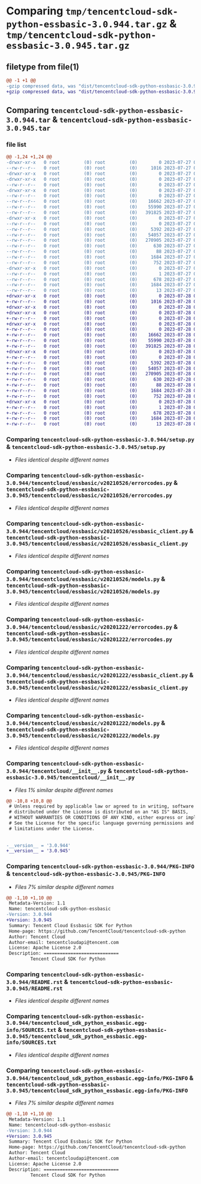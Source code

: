# Comparing `tmp/tencentcloud-sdk-python-essbasic-3.0.944.tar.gz` & `tmp/tencentcloud-sdk-python-essbasic-3.0.945.tar.gz`

## filetype from file(1)

```diff
@@ -1 +1 @@
-gzip compressed data, was "dist/tencentcloud-sdk-python-essbasic-3.0.944.tar", last modified: Thu Jul 27 02:15:44 2023, max compression
+gzip compressed data, was "dist/tencentcloud-sdk-python-essbasic-3.0.945.tar", last modified: Fri Jul 28 00:28:15 2023, max compression
```

## Comparing `tencentcloud-sdk-python-essbasic-3.0.944.tar` & `tencentcloud-sdk-python-essbasic-3.0.945.tar`

### file list

```diff
@@ -1,24 +1,24 @@
-drwxr-xr-x   0 root         (0) root         (0)        0 2023-07-27 02:15:44.000000 tencentcloud-sdk-python-essbasic-3.0.944/
--rw-r--r--   0 root         (0) root         (0)     1016 2023-07-27 02:15:44.000000 tencentcloud-sdk-python-essbasic-3.0.944/setup.py
-drwxr-xr-x   0 root         (0) root         (0)        0 2023-07-27 02:15:44.000000 tencentcloud-sdk-python-essbasic-3.0.944/tencentcloud/
-drwxr-xr-x   0 root         (0) root         (0)        0 2023-07-27 02:15:44.000000 tencentcloud-sdk-python-essbasic-3.0.944/tencentcloud/essbasic/
--rw-r--r--   0 root         (0) root         (0)        0 2023-07-27 02:15:44.000000 tencentcloud-sdk-python-essbasic-3.0.944/tencentcloud/essbasic/__init__.py
-drwxr-xr-x   0 root         (0) root         (0)        0 2023-07-27 02:15:44.000000 tencentcloud-sdk-python-essbasic-3.0.944/tencentcloud/essbasic/v20210526/
--rw-r--r--   0 root         (0) root         (0)        0 2023-07-27 02:15:44.000000 tencentcloud-sdk-python-essbasic-3.0.944/tencentcloud/essbasic/v20210526/__init__.py
--rw-r--r--   0 root         (0) root         (0)    16662 2023-07-27 02:15:44.000000 tencentcloud-sdk-python-essbasic-3.0.944/tencentcloud/essbasic/v20210526/errorcodes.py
--rw-r--r--   0 root         (0) root         (0)    55990 2023-07-27 02:15:44.000000 tencentcloud-sdk-python-essbasic-3.0.944/tencentcloud/essbasic/v20210526/essbasic_client.py
--rw-r--r--   0 root         (0) root         (0)   391825 2023-07-27 02:15:44.000000 tencentcloud-sdk-python-essbasic-3.0.944/tencentcloud/essbasic/v20210526/models.py
-drwxr-xr-x   0 root         (0) root         (0)        0 2023-07-27 02:15:44.000000 tencentcloud-sdk-python-essbasic-3.0.944/tencentcloud/essbasic/v20201222/
--rw-r--r--   0 root         (0) root         (0)        0 2023-07-27 02:15:44.000000 tencentcloud-sdk-python-essbasic-3.0.944/tencentcloud/essbasic/v20201222/__init__.py
--rw-r--r--   0 root         (0) root         (0)     5392 2023-07-27 02:15:44.000000 tencentcloud-sdk-python-essbasic-3.0.944/tencentcloud/essbasic/v20201222/errorcodes.py
--rw-r--r--   0 root         (0) root         (0)    54057 2023-07-27 02:15:44.000000 tencentcloud-sdk-python-essbasic-3.0.944/tencentcloud/essbasic/v20201222/essbasic_client.py
--rw-r--r--   0 root         (0) root         (0)   270905 2023-07-27 02:15:44.000000 tencentcloud-sdk-python-essbasic-3.0.944/tencentcloud/essbasic/v20201222/models.py
--rw-r--r--   0 root         (0) root         (0)      630 2023-07-27 02:15:44.000000 tencentcloud-sdk-python-essbasic-3.0.944/tencentcloud/__init__.py
--rw-r--r--   0 root         (0) root         (0)       88 2023-07-27 02:15:44.000000 tencentcloud-sdk-python-essbasic-3.0.944/setup.cfg
--rw-r--r--   0 root         (0) root         (0)     1684 2023-07-27 02:15:44.000000 tencentcloud-sdk-python-essbasic-3.0.944/PKG-INFO
--rw-r--r--   0 root         (0) root         (0)      752 2023-07-27 02:15:44.000000 tencentcloud-sdk-python-essbasic-3.0.944/README.rst
-drwxr-xr-x   0 root         (0) root         (0)        0 2023-07-27 02:15:44.000000 tencentcloud-sdk-python-essbasic-3.0.944/tencentcloud_sdk_python_essbasic.egg-info/
--rw-r--r--   0 root         (0) root         (0)        1 2023-07-27 02:15:44.000000 tencentcloud-sdk-python-essbasic-3.0.944/tencentcloud_sdk_python_essbasic.egg-info/dependency_links.txt
--rw-r--r--   0 root         (0) root         (0)      678 2023-07-27 02:15:44.000000 tencentcloud-sdk-python-essbasic-3.0.944/tencentcloud_sdk_python_essbasic.egg-info/SOURCES.txt
--rw-r--r--   0 root         (0) root         (0)     1684 2023-07-27 02:15:44.000000 tencentcloud-sdk-python-essbasic-3.0.944/tencentcloud_sdk_python_essbasic.egg-info/PKG-INFO
--rw-r--r--   0 root         (0) root         (0)       13 2023-07-27 02:15:44.000000 tencentcloud-sdk-python-essbasic-3.0.944/tencentcloud_sdk_python_essbasic.egg-info/top_level.txt
+drwxr-xr-x   0 root         (0) root         (0)        0 2023-07-28 00:28:15.000000 tencentcloud-sdk-python-essbasic-3.0.945/
+-rw-r--r--   0 root         (0) root         (0)     1016 2023-07-28 00:28:15.000000 tencentcloud-sdk-python-essbasic-3.0.945/setup.py
+drwxr-xr-x   0 root         (0) root         (0)        0 2023-07-28 00:28:15.000000 tencentcloud-sdk-python-essbasic-3.0.945/tencentcloud/
+drwxr-xr-x   0 root         (0) root         (0)        0 2023-07-28 00:28:15.000000 tencentcloud-sdk-python-essbasic-3.0.945/tencentcloud/essbasic/
+-rw-r--r--   0 root         (0) root         (0)        0 2023-07-28 00:28:15.000000 tencentcloud-sdk-python-essbasic-3.0.945/tencentcloud/essbasic/__init__.py
+drwxr-xr-x   0 root         (0) root         (0)        0 2023-07-28 00:28:15.000000 tencentcloud-sdk-python-essbasic-3.0.945/tencentcloud/essbasic/v20210526/
+-rw-r--r--   0 root         (0) root         (0)        0 2023-07-28 00:28:15.000000 tencentcloud-sdk-python-essbasic-3.0.945/tencentcloud/essbasic/v20210526/__init__.py
+-rw-r--r--   0 root         (0) root         (0)    16662 2023-07-28 00:28:15.000000 tencentcloud-sdk-python-essbasic-3.0.945/tencentcloud/essbasic/v20210526/errorcodes.py
+-rw-r--r--   0 root         (0) root         (0)    55990 2023-07-28 00:28:15.000000 tencentcloud-sdk-python-essbasic-3.0.945/tencentcloud/essbasic/v20210526/essbasic_client.py
+-rw-r--r--   0 root         (0) root         (0)   391825 2023-07-28 00:28:15.000000 tencentcloud-sdk-python-essbasic-3.0.945/tencentcloud/essbasic/v20210526/models.py
+drwxr-xr-x   0 root         (0) root         (0)        0 2023-07-28 00:28:15.000000 tencentcloud-sdk-python-essbasic-3.0.945/tencentcloud/essbasic/v20201222/
+-rw-r--r--   0 root         (0) root         (0)        0 2023-07-28 00:28:15.000000 tencentcloud-sdk-python-essbasic-3.0.945/tencentcloud/essbasic/v20201222/__init__.py
+-rw-r--r--   0 root         (0) root         (0)     5392 2023-07-28 00:28:15.000000 tencentcloud-sdk-python-essbasic-3.0.945/tencentcloud/essbasic/v20201222/errorcodes.py
+-rw-r--r--   0 root         (0) root         (0)    54057 2023-07-28 00:28:15.000000 tencentcloud-sdk-python-essbasic-3.0.945/tencentcloud/essbasic/v20201222/essbasic_client.py
+-rw-r--r--   0 root         (0) root         (0)   270905 2023-07-28 00:28:15.000000 tencentcloud-sdk-python-essbasic-3.0.945/tencentcloud/essbasic/v20201222/models.py
+-rw-r--r--   0 root         (0) root         (0)      630 2023-07-28 00:28:15.000000 tencentcloud-sdk-python-essbasic-3.0.945/tencentcloud/__init__.py
+-rw-r--r--   0 root         (0) root         (0)       88 2023-07-28 00:28:15.000000 tencentcloud-sdk-python-essbasic-3.0.945/setup.cfg
+-rw-r--r--   0 root         (0) root         (0)     1684 2023-07-28 00:28:15.000000 tencentcloud-sdk-python-essbasic-3.0.945/PKG-INFO
+-rw-r--r--   0 root         (0) root         (0)      752 2023-07-28 00:28:15.000000 tencentcloud-sdk-python-essbasic-3.0.945/README.rst
+drwxr-xr-x   0 root         (0) root         (0)        0 2023-07-28 00:28:15.000000 tencentcloud-sdk-python-essbasic-3.0.945/tencentcloud_sdk_python_essbasic.egg-info/
+-rw-r--r--   0 root         (0) root         (0)        1 2023-07-28 00:28:15.000000 tencentcloud-sdk-python-essbasic-3.0.945/tencentcloud_sdk_python_essbasic.egg-info/dependency_links.txt
+-rw-r--r--   0 root         (0) root         (0)      678 2023-07-28 00:28:15.000000 tencentcloud-sdk-python-essbasic-3.0.945/tencentcloud_sdk_python_essbasic.egg-info/SOURCES.txt
+-rw-r--r--   0 root         (0) root         (0)     1684 2023-07-28 00:28:15.000000 tencentcloud-sdk-python-essbasic-3.0.945/tencentcloud_sdk_python_essbasic.egg-info/PKG-INFO
+-rw-r--r--   0 root         (0) root         (0)       13 2023-07-28 00:28:15.000000 tencentcloud-sdk-python-essbasic-3.0.945/tencentcloud_sdk_python_essbasic.egg-info/top_level.txt
```

### Comparing `tencentcloud-sdk-python-essbasic-3.0.944/setup.py` & `tencentcloud-sdk-python-essbasic-3.0.945/setup.py`

 * *Files identical despite different names*

### Comparing `tencentcloud-sdk-python-essbasic-3.0.944/tencentcloud/essbasic/v20210526/errorcodes.py` & `tencentcloud-sdk-python-essbasic-3.0.945/tencentcloud/essbasic/v20210526/errorcodes.py`

 * *Files identical despite different names*

### Comparing `tencentcloud-sdk-python-essbasic-3.0.944/tencentcloud/essbasic/v20210526/essbasic_client.py` & `tencentcloud-sdk-python-essbasic-3.0.945/tencentcloud/essbasic/v20210526/essbasic_client.py`

 * *Files identical despite different names*

### Comparing `tencentcloud-sdk-python-essbasic-3.0.944/tencentcloud/essbasic/v20210526/models.py` & `tencentcloud-sdk-python-essbasic-3.0.945/tencentcloud/essbasic/v20210526/models.py`

 * *Files identical despite different names*

### Comparing `tencentcloud-sdk-python-essbasic-3.0.944/tencentcloud/essbasic/v20201222/errorcodes.py` & `tencentcloud-sdk-python-essbasic-3.0.945/tencentcloud/essbasic/v20201222/errorcodes.py`

 * *Files identical despite different names*

### Comparing `tencentcloud-sdk-python-essbasic-3.0.944/tencentcloud/essbasic/v20201222/essbasic_client.py` & `tencentcloud-sdk-python-essbasic-3.0.945/tencentcloud/essbasic/v20201222/essbasic_client.py`

 * *Files identical despite different names*

### Comparing `tencentcloud-sdk-python-essbasic-3.0.944/tencentcloud/essbasic/v20201222/models.py` & `tencentcloud-sdk-python-essbasic-3.0.945/tencentcloud/essbasic/v20201222/models.py`

 * *Files identical despite different names*

### Comparing `tencentcloud-sdk-python-essbasic-3.0.944/tencentcloud/__init__.py` & `tencentcloud-sdk-python-essbasic-3.0.945/tencentcloud/__init__.py`

 * *Files 1% similar despite different names*

```diff
@@ -10,8 +10,8 @@
 # Unless required by applicable law or agreed to in writing, software
 # distributed under the License is distributed on an "AS IS" BASIS,
 # WITHOUT WARRANTIES OR CONDITIONS OF ANY KIND, either express or implied.
 # See the License for the specific language governing permissions and
 # limitations under the License.
 
 
-__version__ = '3.0.944'
+__version__ = '3.0.945'
```

### Comparing `tencentcloud-sdk-python-essbasic-3.0.944/PKG-INFO` & `tencentcloud-sdk-python-essbasic-3.0.945/PKG-INFO`

 * *Files 7% similar despite different names*

```diff
@@ -1,10 +1,10 @@
 Metadata-Version: 1.1
 Name: tencentcloud-sdk-python-essbasic
-Version: 3.0.944
+Version: 3.0.945
 Summary: Tencent Cloud Essbasic SDK for Python
 Home-page: https://github.com/TencentCloud/tencentcloud-sdk-python
 Author: Tencent Cloud
 Author-email: tencentcloudapi@tencent.com
 License: Apache License 2.0
 Description: ============================
         Tencent Cloud SDK for Python
```

### Comparing `tencentcloud-sdk-python-essbasic-3.0.944/README.rst` & `tencentcloud-sdk-python-essbasic-3.0.945/README.rst`

 * *Files identical despite different names*

### Comparing `tencentcloud-sdk-python-essbasic-3.0.944/tencentcloud_sdk_python_essbasic.egg-info/SOURCES.txt` & `tencentcloud-sdk-python-essbasic-3.0.945/tencentcloud_sdk_python_essbasic.egg-info/SOURCES.txt`

 * *Files identical despite different names*

### Comparing `tencentcloud-sdk-python-essbasic-3.0.944/tencentcloud_sdk_python_essbasic.egg-info/PKG-INFO` & `tencentcloud-sdk-python-essbasic-3.0.945/tencentcloud_sdk_python_essbasic.egg-info/PKG-INFO`

 * *Files 7% similar despite different names*

```diff
@@ -1,10 +1,10 @@
 Metadata-Version: 1.1
 Name: tencentcloud-sdk-python-essbasic
-Version: 3.0.944
+Version: 3.0.945
 Summary: Tencent Cloud Essbasic SDK for Python
 Home-page: https://github.com/TencentCloud/tencentcloud-sdk-python
 Author: Tencent Cloud
 Author-email: tencentcloudapi@tencent.com
 License: Apache License 2.0
 Description: ============================
         Tencent Cloud SDK for Python
```

